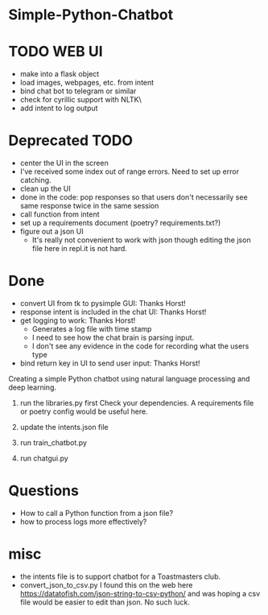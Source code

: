 # Simple-Python-Chatbot


# TODO WEB UI
* make into a flask object
* load images, webpages, etc. from intent
* bind chat bot to telegram or similar
* check for cyrillic support with NLTK\
* add intent to log output

# Deprecated TODO
* center the UI in the screen
* I've received some index out of range errors. Need to set up error catching.
* clean up the UI
* done in the code: pop responses so that users don't necessarily see same response twice in the same session
* call function from intent
* set up a requirements document (poetry? requirements.txt?)
* figure out a json UI 
  * It's really not convenient to work with json though editing the json file here in repl.it is not hard.


# Done
* convert UI from tk to pysimple GUI: Thanks Horst!
* response intent is included in the chat UI: Thanks Horst!
* get logging to work: Thanks Horst!
  * Generates a log file with time stamp
  * I need to see how the chat brain is parsing input.
  * I don't see any evidence in the code for recording what the users type
* bind return key in UI to send user input: Thanks Horst!
  

Creating a simple Python chatbot using natural language processing and deep learning.

1. run the libraries.py first
Check your dependencies. A requirements file or poetry config would be useful here.

1. update the intents.json file

2. run train_chatbot.py

3. run chatgui.py


# Questions
* How to call a Python function from a json file?
* how to process logs more effectively?



# misc
* the intents file is to support chatbot for a Toastmasters club.
* convert_json_to_csv.py
I found this on the web here
https://datatofish.com/json-string-to-csv-python/
and was hoping a csv file would be easier to edit than json. No such luck.
